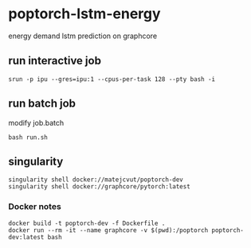 # poptorch-lstm-energy
energy demand lstm prediction on graphcore

## run interactive job
    srun -p ipu --gres=ipu:1 --cpus-per-task 128 --pty bash -i

## run batch job
modify job.batch

    bash run.sh

## singularity
    singularity shell docker://matejcvut/poptorch-dev
    singularity shell docker://graphcore/pytorch:latest

### Docker notes
    docker build -t poptorch-dev -f Dockerfile .
    docker run --rm -it --name graphcore -v $(pwd):/poptorch poptorch-dev:latest bash
